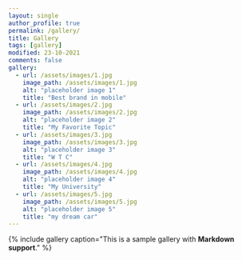 ```yaml
---
layout: single
author_profile: true
permalink: /gallery/
title: Gallery
tags: [gallery]
modified: 23-10-2021
comments: false
gallery:
  - url: /assets/images/1.jpg
    image_path: /assets/images/1.jpg
    alt: "placeholder image 1"
    title: "Best brand in mobile"
  - url: /assets/images/2.jpg
    image_path: /assets/images/2.jpg
    alt: "placeholder image 2"
    title: "My Favorite Topic"
  - url: /assets/images/3.jpg
    image_path: /assets/images/3.jpg
    alt: "placeholder image 3"
    title: "W T C"
  - url: /assets/images/4.jpg
    image_path: /assets/images/4.jpg
    alt: "placeholder image 4"
    title: "My University"
  - url: /assets/images/5.jpg
    image_path: /assets/images/5.jpg
    alt: "placeholder image 5"
    title: "my dream car"
---
```


{% include gallery caption="This is a sample gallery with **Markdown support**." %}

